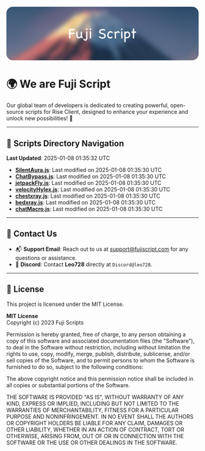 ![Banner](.github/b.webp)

# 🌍 **We are Fuji Script**

Our global team of developers is dedicated to creating powerful, open-source scripts for Rise Client, designed to enhance your experience and unlock new possibilities! 🌟

---
<!-- SCRIPTS_NAVIGATION_START -->
## 📂 **Scripts Directory Navigation**

**Last Updated**: 2025-01-08 01:35:32 UTC

- **[SilentAura.js](scripts/SilentAura.js)**: Last modified on 2025-01-08 01:35:30 UTC
- **[ChatBypass.js](scripts/ChatBypass.js)**: Last modified on 2025-01-08 01:35:30 UTC
- **[jetpackFly.js](scripts/jetpackFly.js)**: Last modified on 2025-01-08 01:35:30 UTC
- **[velocityHylex.js](scripts/velocityHylex.js)**: Last modified on 2025-01-08 01:35:30 UTC
- **[chestxray.js](scripts/chestxray.js)**: Last modified on 2025-01-08 01:35:30 UTC
- **[bedxray.js](scripts/bedxray.js)**: Last modified on 2025-01-08 01:35:30 UTC
- **[chatMacro.js](scripts/chatMacro.js)**: Last modified on 2025-01-08 01:35:30 UTC

<!-- SCRIPTS_NAVIGATION_END -->

---

## 💬 **Contact Us**  
- 📬 **Support Email**: Reach out to us at [support@fujiscript.com](mailto:support@fujiscript.com) for any questions or assistance.  
- 💬 **Discord**: Contact **Leo728** directly at `Discord@leo728`.

---

## 📜 **License**

This project is licensed under the MIT License.  

**MIT License**  
Copyright (c) 2023 Fuji Scripts  

Permission is hereby granted, free of charge, to any person obtaining a copy of this software and associated documentation files (the "Software"), to deal in the Software without restriction, including without limitation the rights to use, copy, modify, merge, publish, distribute, sublicense, and/or sell copies of the Software, and to permit persons to whom the Software is furnished to do so, subject to the following conditions:  

The above copyright notice and this permission notice shall be included in all copies or substantial portions of the Software.  

THE SOFTWARE IS PROVIDED "AS IS", WITHOUT WARRANTY OF ANY KIND, EXPRESS OR IMPLIED, INCLUDING BUT NOT LIMITED TO THE WARRANTIES OF MERCHANTABILITY, FITNESS FOR A PARTICULAR PURPOSE AND NONINFRINGEMENT. IN NO EVENT SHALL THE AUTHORS OR COPYRIGHT HOLDERS BE LIABLE FOR ANY CLAIM, DAMAGES OR OTHER LIABILITY, WHETHER IN AN ACTION OF CONTRACT, TORT OR OTHERWISE, ARISING FROM, OUT OF OR IN CONNECTION WITH THE SOFTWARE OR THE USE OR OTHER DEALINGS IN THE SOFTWARE.  
